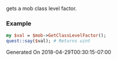 gets a mob class level factor.
### Example

```perl
my $val = $mob->GetClassLevelFactor();
quest::say($val); # Returns uint
```


Generated On 2018-04-29T00:30:15-07:00